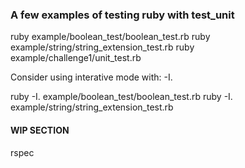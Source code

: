 ### A few examples of testing ruby with test_unit

ruby example/boolean_test/boolean_test.rb
ruby example/string/string_extension_test.rb 
ruby example/challenge1/unit_test.rb

Consider using interative mode with:
-I. 

ruby -I. example/boolean_test/boolean_test.rb
ruby -I. example/string/string_extension_test.rb 

#### WIP SECTION
rspec
